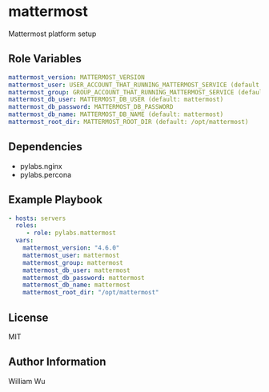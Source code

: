 mattermost
==========

Mattermost platform setup


Role Variables
--------------

```yaml
mattermost_version: MATTERMOST_VERSION
mattermost_user: USER_ACCOUNT_THAT_RUNNING_MATTERMOST_SERVICE (default: mattermost)
mattermost_group: GROUP_ACCOUNT_THAT_RUNNING_MATTERMOST_SERVICE (default: mattermost)
mattermost_db_user: MATTERMOST_DB_USER (default: mattermost)
mattermost_db_password: MATTERMOST_DB_PASSWORD
mattermost_db_name: MATTERMOST_DB_NAME (default: mattermost)
mattermost_root_dir: MATTERMOST_ROOT_DIR (default: /opt/mattermost)
```

Dependencies
------------

- pylabs.nginx
- pylabs.percona

Example Playbook
----------------

```yaml
- hosts: servers
  roles:
     - role: pylabs.mattermost
  vars:
    mattermost_version: "4.6.0"
    mattermost_user: mattermost
    mattermost_group: mattermost
    mattermost_db_user: mattermost
    mattermost_db_password: mattermost
    mattermost_db_name: mattermost
    mattermost_root_dir: "/opt/mattermost"
```

License
-------

MIT

Author Information
------------------

William Wu
